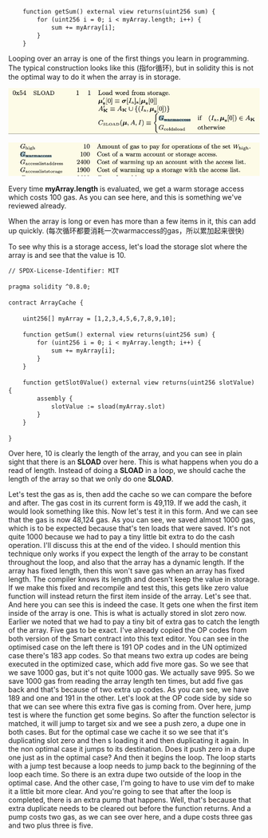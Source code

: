 ```solidity
    function getSum() external view returns(uint256 sum) {
        for (uint256 i = 0; i < myArray.length; i++) {
            sum += myArray[i];
        }
    }
```

Looping over an array is one of the first things you learn in programming. The typical construction looks like this (指for循环), but in solidity this is not the optimal way to do it when the array is in storage.

![](sload.png)

![](warmaccesscost.png)

Every time **myArray.length** is evaluated, we get a warm storage access which costs 100 gas. As you can see here, and this is something we've reviewed already. 

When the array is long or even has more than a few items in it, this can add up quickly. (每次循环都要消耗一次warmaccess的gas，所以累加起来很快)

To see why this is a storage access, let's load the storage slot where the array is and see that the value is 10.

```solidity
// SPDX-License-Identifier: MIT

pragma solidity ^0.8.0;

contract ArrayCache {

    uint256[] myArray = [1,2,3,4,5,6,7,8,9,10];

    function getSum() external view returns(uint256 sum) {
        for (uint256 i = 0; i < myArray.length; i++) {
            sum += myArray[i];
        }
    }

    function getSlot0Value() external view returns(uint256 slotValue) {
        assembly {
            slotValue := sload(myArray.slot)
        }
    }

}
```



Over here, 10 is clearly the length of the array, and you can see in plain sight that there is an **SLOAD** over here. This is what happens when you do a read of length. Instead of doing a **SLOAD** in a loop, we should cache the length of the array so that we only do one **SLOAD**. 



Let's test the gas as is, then add the cache so we can compare the before and after. The gas cost in its current form is 49,119. If we add the cash, it would look something like this. Now let's test it in this form. And we can see that the gas is now 48,124 gas. As you can see, we saved almost 1000 gas, which is to be expected because that's ten loads that were saved. It's not quite 1000 because we had to pay a tiny little bit extra to do the cash operation. I'll discuss this at the end of the video. I should mention this technique only works if you expect the length of the array to be constant throughout the loop, and also that the array has a dynamic length. If the array has fixed length, then this won't save gas when an array has fixed length. The compiler knows its length and doesn't keep the value in storage. If we make this fixed and recompile and test this, this gets like zero value function will instead return the first item inside of the array. Let's see that. And here you can see this is indeed the case. It gets one when the first item inside of the array is one. This is what is actually stored in slot zero now. Earlier we noted that we had to pay a tiny bit of extra gas to catch the length of the array. Five gas to be exact. I've already copied the OP codes from both version of the Smart contract into this text editor. You can see in the optimised case on the left there is 191 OP codes and in the UN optimized case there's 183 app codes. So that means two extra up codes are being executed in the optimized case, which add five more gas. So we see that we save 1000 gas, but it's not quite 1000 gas. We actually save 995. So we save 1000 gas from reading the array length ten times, but add five gas back and that's because of two extra up codes. As you can see, we have 189 and one and 191 in the other. Let's look at the OP code side by side so that we can see where this extra five gas is coming from. Over here, jump test is where the function get some begins. So after the function selector is matched, it will jump to target six and we see a push zero, a dupe one in both cases. But for the optimal case we cache it so we see that it's duplicating slot zero and then s loading it and then duplicating it again. In the non optimal case it jumps to its destination. Does it push zero in a dupe one just as in the optimal case? And then it begins the loop. The loop starts with a jump test because a loop needs to jump back to the beginning of the loop each time. So there is an extra dupe two outside of the loop in the optimal case. And the other case, I'm going to have to use vim def to make it a little bit more clear. And you're going to see that after the loop is completed, there is an extra pump that happens. Well, that's because that extra duplicate needs to be cleared out before the function returns. And a pump costs two gas, as we can see over here, and a dupe costs three gas and two plus three is five.